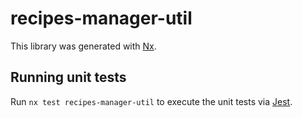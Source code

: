 # recipes-manager-util

This library was generated with [Nx](https://nx.dev).

## Running unit tests

Run `nx test recipes-manager-util` to execute the unit tests via [Jest](https://jestjs.io).
